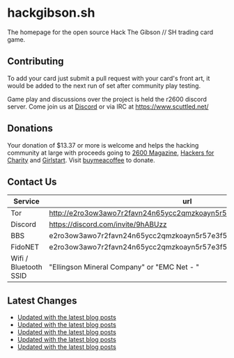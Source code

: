 # hackgibson.sh
The homepage for the open source Hack The Gibson // SH trading card game.


## Contributing

To add your card just submit a pull request with your card's front art, it would be added to the next run of set after community play testing.

Game play and discussions over the project is held the r2600 discord server. Come join us at [Discord](https://discord.com/invite/9hABUzz) or via IRC at https://www.scuttled.net/


## Donations

Your donation of $13.37 or more is welcome and helps the hacking community at large with proceeds going to [2600 Magazine](https://2600.com/), [Hackers for Charity](https://hackersforcharity.org) and [Girlstart](https://girlstart.org).  Visit [buymeacoffee](https://www.buymeacoffee.com/hackgibson.sh) to donate.


## Contact Us

Service | url
-|-
Tor | http://e2ro3ow3awo7r2favn24n65ycc2qmzkoayn5r57e3f56nvjwdcgg32ad.onion
Discord | https://discord.com/invite/9hABUzz
BBS | e2ro3ow3awo7r2favn24n65ycc2qmzkoayn5r57e3f56nvjwdcgg32ad.onion:23
FidoNET | e2ro3ow3awo7r2favn24n65ycc2qmzkoayn5r57e3f56nvjwdcgg32ad.onion:24554
Wifi / Bluetooth SSID | "Ellingson Mineral Company" or "EMC Net - <fidonet address>"

## Latest Changes
<!-- BLOG-POST-LIST:START -->
- [Updated with the latest blog posts](https://github.com/DFW2600/hackgibson.sh/commit/6895589f03d2454914f8b7c8b76e8b567c8176fe)
- [Updated with the latest blog posts](https://github.com/DFW2600/hackgibson.sh/commit/8dbca5b83be2107813f808fbe31043de00446258)
- [Updated with the latest blog posts](https://github.com/DFW2600/hackgibson.sh/commit/c15e8c808034d4368d225915e0576c3fb94edfc0)
- [Updated with the latest blog posts](https://github.com/DFW2600/hackgibson.sh/commit/cc0091e2b0cbab6c0a79c184dc44cfc27da43bb4)
- [Updated with the latest blog posts](https://github.com/DFW2600/hackgibson.sh/commit/4b565f0c0e94c8ca7a339faf5878625b23d33948)
<!-- BLOG-POST-LIST:END -->

